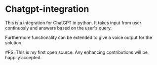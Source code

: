 # Chatgpt-integration

This is a integration for ChatGPT in python. It takes input from user continuosly and answers based on the user's query. 

Furthermore functionality can be extended to give a voice output for the solution. 

#PS. This is my first open source. Any enhancing contributions will be happily accepted. 
 
 

